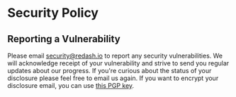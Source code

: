 # Security Policy

## Reporting a Vulnerability

Please email security@redash.io to report any security vulnerabilities. We will acknowledge receipt of your vulnerability and strive to send you regular updates about our progress. If you're curious about the status of your disclosure please feel free to email us again. If you want to encrypt your disclosure email, you can use [this PGP key](https://keybase.io/arikfr/key.asc).

